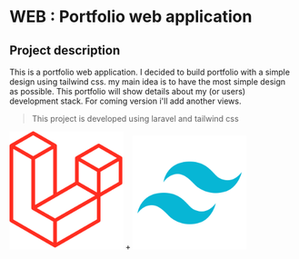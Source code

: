 # WEB : **Portfolio** web application

## Project description

This is a portfolio web application. I decided to build portfolio with a simple design using tailwind css.
my main idea is to have the most simple design as possible. This portfolio will show details about my (or users) development stack.
For coming version i'll add another views.

> This project is developed using laravel and tailwind css

<img src="/assetsReadme/laravel.png" alt="drawing" width="200"/>
+ 
<img src="/assetsReadme/tailwind.png" alt="drawing" width="200"/>
